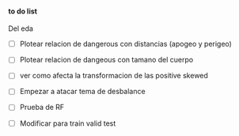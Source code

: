 #### to do list

Del eda
- [ ] Plotear relacion de dangerous con distancias (apogeo y perigeo)
- [ ] Plotear relacion de dangeous con tamano del cuerpo
- [ ] ver como afecta la transformacion de las positive skewed


- [ ] Empezar a atacar tema de desbalance
- [ ] Prueba de RF
- [ ] Modificar para train valid test